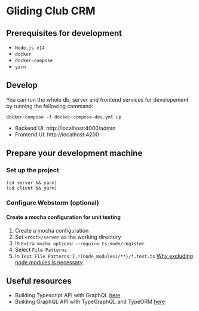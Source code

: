 # Gliding Club CRM

## Prerequisites for development
- `Node.js v14`
- `docker`
- `docker-compose`
- `yarn`

## Develop

You can run the whole db, server and frontend services for developement by
running the following command:

```shell
docker-compose -f docker-compose-dev.yml up
```

* Backend UI: http://localhost:4000/admin
* Frontend UI: http://localhost:4200

## Prepare your development machine

### Set up the project

```shell
(cd server && yarn)
(cd client && yarn)
```

### Configure Webstorm (optional)

#### Create a mocha configuration for unit testing
1. Create a mocha configuration
2. Set `<root>/server` as the working directory
3. In `Extra mocha options`: `--require ts-node/register`
4. Select `File Patterns`
5. In `Test File Patterns`: `{,!(node_modules)/**}/*.test.ts` [Why excluding node modules is necessary](https://stackoverflow.com/questions/67374553/syntaxerror-cannot-use-import-statement-outside-a-module-error-is-thrown-while/67820331#67820331)

## Useful resources
- Building Typescript API with GraphQL [here](https://www.takeshape.io/articles/how-to-use-typescript-with-graphql/)
- Building GraphQL API with TypeGraphQL and TypeORM [here](https://blog.logrocket.com/how-build-graphql-api-typegraphql-typeorm/)


